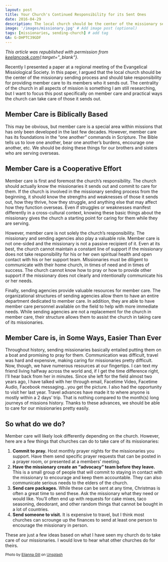 ```yaml
---
layout: post
title: Your Church's Continued Responsibility for its Sent Ones
date: 2016-04-29
description: The local church should be the center of the missionary sending process and should take responsibility for providing member care to its members who it sends out. # Add post description (optional)
image: '/images/missionary.jpg' # Add image post (optional)
tags: [missionaries, sending-church] # add tag
GA: G-DHPTC39GDF
---
```


*This article was republished with permission from [keelancook.com](https://keelancook.com/2016/04/29/your-churchs-continued-responsibility-for-its-sent-ones/){:target="_blank"}.*

Recently I presented a paper at a regional meeting of the Evangelical Missiological Society. In this paper, I argued that the local church should be the center of the missionary sending process and should take responsibility for providing member care to its members who it sends out. The centrality of the church in all aspects of mission is something I am still researching, but I want to focus this post specifically on member care and practical ways the church can take care of those it sends out.

## Member Care is Biblically Based

This may be obvious, but member care is a special area within missions that has only been developed in the last few decades. However, member care has its foundations in the “one another” commands in Scripture. The Bible tells us to love one another, bear one another’s burdens, encourage one another, etc. We should be doing these things for our brothers and sisters who are serving overseas.

## Member Care is a Cooperative Effort

Member care is first and foremost the church’s responsibility. The church should actually know the missionaries it sends out and commit to care for them. If the church is involved in the missionary sending process from the beginning, it should know the strengths and weaknesses of those it sends out, how they thrive, how they struggle, and anything else that may affect how they function overseas. Even if struggles or weaknesses manifest differently in a cross-cultural context, knowing these basic things about the missionary gives the church a starting point for caring for them while they are serving.

However, member care is not solely the church’s responsibility. The missionary and sending agencies also play a valuable role. Member care is not one-sided and the missionary is not a passive recipient of it. Even at its best, the church cannot maintain a constant line of support if the missionary does not take responsibility for his or her own spiritual health and open contact with his or her support team. MIssionaries must be diligent to communicate with their home church, in times of need and in times of success. The church cannot know how to pray or how to provide other support if the missionary does not clearly and intentionally communicate his or her needs.

Finally, sending agencies provide valuable resources for member care. The organizational structures of sending agencies allow them to have an entire department dedicated to member care. In addition, they are able to have member care personnel available on the field to help with more immediate needs. While sending agencies are not a replacement for the church in member care, their structure allows them to assist the church in taking care of its missionaries.

## Member Care is, in Some Ways, Easier Than Ever

Throughout history, sending missionaries basically entailed putting them on a boat and promising to pray for them. Communication was difficult, travel was hard and expensive, making caring for missionaries pretty difficult. Now, though, we have numerous resources at our fingertips. I can text my friend living halfway across the world and, if I get the time difference right, I’ll hear back from her in minutes. Since she left for the field almost two years ago, I have talked with her through email, Facetime Video, Facetime Audio, Facebook messaging...you get the picture. I also had the opportunity to visit her last year. Travel advances have made it to where anyone is mostly within a 2 days’ trip. That is nothing compared to the month(s) long journeys of missions history. Thanks to these advances, we should be able to care for our missionaries pretty easily.

## So what do we do?

Member care will likely look differently depending on the church. However, here are a few things that churches can do to take care of its missionaries:

1. **Commit to pray.** Host monthly prayer nights for the missionaries you support. Have them send specific prayer requests that can be posted in a prayer room, or presented at a members’ meeting.
2. **Have the missionary create an “advocacy” team before they leave.** This is a small group of people that will commit to staying in contact with the missionary to encourage and keep them accountable. They can also communicate serious needs to the elders of the church.
3. **Send care packages.** While these can be sent at any time, Christmas is often a great time to send these. Ask the missionary what they need or would like. You’ll often end up with requests for cake mixes, taco seasoning, deodorant, and other random things that cannot be bought in a lot of countries.
4. **Send someone to visit.** It is expensive to travel, but I think most churches can scrounge up the finances to send at least one person to encourage the missionary in person.

These are just a few ideas based on what I have seen my church do to take care of our missionaries. I would love to hear what other churches do for theirs.

<sub>Photo by <a href="https://unsplash.com/@elianna_gill03?utm_content=creditCopyText&utm_medium=referral&utm_source=unsplash">Elianna Gill</a> on <a href="https://unsplash.com/photos/a-group-of-people-standing-around-each-other-Q588c92mWEI?utm_content=creditCopyText&utm_medium=referral&utm_source=unsplash">Unsplash</a></sub>
  